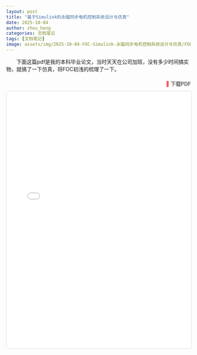 ```yaml
---
layout: post
title: "基于Simulink的永磁同步电机控制系统设计与仿真"
date: 2025-10-04
author: zhou_heng
categories: 文档笔记 
tags: [文档笔记]
image: assets/img/2025-10-04-FOC-Simulink-永磁同步电机控制系统设计与仿真/FOC仿真模型图.jpg
---
```


&emsp;&emsp;下面这篇pdf是我的本科毕业论文，当时天天在公司加班，没有多少时间搞实物，就搞了一下仿真，将FOC初浅的梳理了一下。

<div class="pdf-embed">
  <div class="pdf-header" style="text-align: right; margin-bottom: 10px;">
    <a href="/assets/pdf/基于Simulink的永磁同步电机控制系统设计与仿真.pdf" target="_blank" style="color: #666; text-decoration: none; font-weight: bold;">
      <span style="color: #ff0000;">📄</span> 下载PDF
    </a>
  </div>
  <iframe src="/assets/pdf/基于Simulink的永磁同步电机控制系统设计与仿真.pdf#view=FitH" width="100%" height="700px" style="border: 1px solid #ddd; border-radius: 5px;">
    <p>您的浏览器不支持iframe，请<a href="/assets/pdf/基于Simulink的永磁同步电机控制系统设计与仿真.pdf" target="_blank">点击这里在新窗口查看PDF文件</a>。</p>
  </iframe>
</div>

<style>
.pdf-embed {
  margin: 20px 0;
}

.pdf-header a:hover {
  text-decoration: underline;
  color: #333; /* 鼠标悬停时文字变深色 */
}

/* 响应式设计：在不同屏幕尺寸下调整高度 */
@media (max-width: 768px) {
  .pdf-embed iframe {
    height: 500px; /* 移动设备上适当减小高度 */
  }

  .pdf-header {
    text-align: center; /* 移动设备上居中对齐 */
  }
}

@media (min-width: 1200px) {
  .pdf-embed iframe {
    height: 750px; /* 大屏幕上适当增加高度 */
  }
}
</style>
